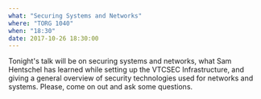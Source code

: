 ```yaml
---
what: "Securing Systems and Networks"
where: "TORG 1040"
when: "18:30"
date: 2017-10-26 18:30:00
---
```


Tonight's talk will be on securing systems and networks, what Sam Hentschel has learned while setting up the VTCSEC Infrastructure, and giving a general overview of security technologies used for networks and systems. Please, come on out and ask some questions.
